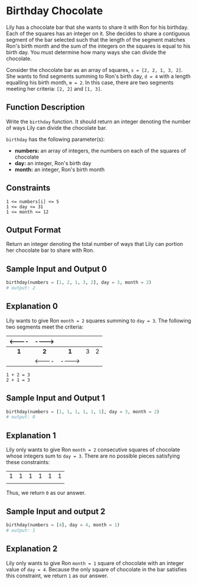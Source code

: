 # Birthday Chocolate

Lily has a chocolate bar that she wants to share it with Ron for his birthday. Each of the squares has an integer on it. She decides to share a contiguous segment of the bar selected such that the length of the segment matches Ron's birth month and the sum of the integers on the squares is equal to his birth day. You must determine how many ways she can divide the chocolate.

Consider the chocolate bar as an array of squares, ```s = [2, 2, 1, 3, 2]```. She wants to find segments summing to Ron's birth day, ```d = 4``` with a length equalling his birth month, ```m = 2```. In this case, there are two segments meeting her criteria: ```[2, 2]``` and ```[1, 3]```.

## Function Description

Write the ```birthday``` function. It should return an integer denoting the number of ways Lily can divide the chocolate bar.

```birthday``` has the following parameter(s):

* **numbers:** an array of integers, the numbers on each of the squares of chocolate
* **day:** an integer, Ron's birth day
* **month:** an integer, Ron's birth month

## Constraints
```
1 <= numbers[i] <= 5
1 <= day <= 31
1 <= month <= 12
```

## Output Format

Return an integer denoting the total number of ways that Lily can portion her chocolate bar to share with Ron.

## Sample Input and Output 0
```python
birthday(numbers = [1, 2, 1, 3, 2], day = 3, month = 2)
# output: 2
```

## Explanation 0

Lily wants to give Ron ```month = 2``` squares summing to ```day = 3```. The following two segments meet the criteria:


|<----|---->|     |     |     |
|:---:|:---:|:---:|:---:|:---:|
|**1**|**2**|**1**|  3  |  2  |
|     |<----|---->|     |     |
```
1 + 2 = 3
2 + 1 = 3
```

## Sample Input and Output 1
```python
birthday(numbers = [1, 1, 1, 1, 1, 1], day = 3, month = 2)
# output: 0
```

## Explanation 1

Lily only wants to give Ron ```month = 2``` consecutive squares of chocolate whose integers sum to ```day = 3```. There are no possible pieces satisfying these constraints:

|     |     |     |     |     |     |
|:---:|:---:|:---:|:---:|:---:|:---:|
|  1  |  1  |  1  |  1  |  1  |  1  |
|     |     |     |     |     |     |

Thus, we return ```0``` as our answer.

## Sample Input and output 2
```python
birthday(numbers = [4], day = 4, month = 1)
# output: 1
```

## Explanation 2

Lily only wants to give Ron ```month = 1``` square of chocolate with an integer value of ```day = 4```. Because the only square of chocolate in the bar satisfies this constraint, we return ```1``` as our answer.